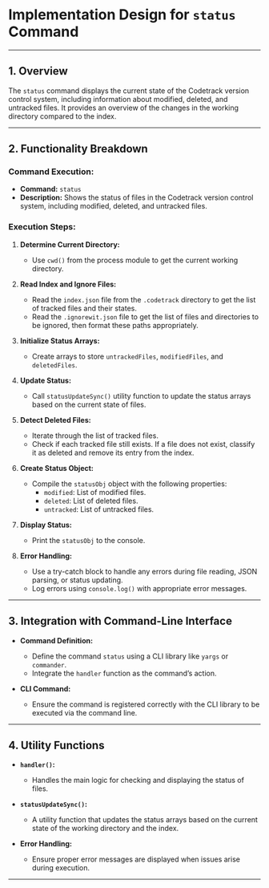 # **Implementation Design for `status` Command**

---

## **1. Overview**

The `status` command displays the current state of the Codetrack version control system, including information about modified, deleted, and untracked files. It provides an overview of the changes in the working directory compared to the index.

---

## **2. Functionality Breakdown**

### **Command Execution:**
- **Command:** `status`
- **Description:** Shows the status of files in the Codetrack version control system, including modified, deleted, and untracked files.

### **Execution Steps:**

1. **Determine Current Directory:**
   - Use `cwd()` from the process module to get the current working directory.

2. **Read Index and Ignore Files:**
   - Read the `index.json` file from the `.codetrack` directory to get the list of tracked files and their states.
   - Read the `.ignorewit.json` file to get the list of files and directories to be ignored, then format these paths appropriately.

3. **Initialize Status Arrays:**
   - Create arrays to store `untrackedFiles`, `modifiedFiles`, and `deletedFiles`.

4. **Update Status:**
   - Call `statusUpdateSync()` utility function to update the status arrays based on the current state of files.

5. **Detect Deleted Files:**
   - Iterate through the list of tracked files.
   - Check if each tracked file still exists. If a file does not exist, classify it as deleted and remove its entry from the index.

6. **Create Status Object:**
   - Compile the `statusObj` object with the following properties:
     - `modified`: List of modified files.
     - `deleted`: List of deleted files.
     - `untracked`: List of untracked files.

7. **Display Status:**
   - Print the `statusObj` to the console.

8. **Error Handling:**
   - Use a try-catch block to handle any errors during file reading, JSON parsing, or status updating.
   - Log errors using `console.log()` with appropriate error messages.

---

## **3. Integration with Command-Line Interface**

- **Command Definition:**
  - Define the command `status` using a CLI library like `yargs` or `commander`.
  - Integrate the `handler` function as the command’s action.

- **CLI Command:**
  - Ensure the command is registered correctly with the CLI library to be executed via the command line.

---

## **4. Utility Functions**

- **`handler()`:**
  - Handles the main logic for checking and displaying the status of files.

- **`statusUpdateSync()`:**
  - A utility function that updates the status arrays based on the current state of the working directory and the index.

- **Error Handling:**
  - Ensure proper error messages are displayed when issues arise during execution.

---

